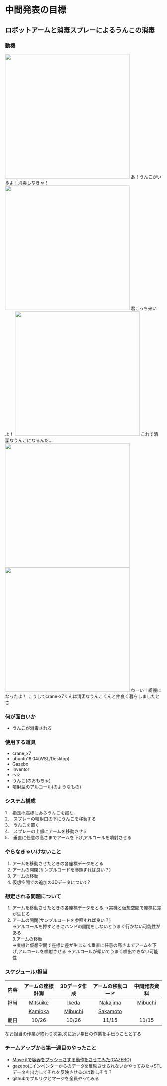 # 中間発表の目標

## ロボットアームと消毒スプレーによるうんこの消毒
### 動機
 <img src= "https://github.com/RobotDesign3-Team4-2020/interim_report/blob/master/picture1.png" width="400" >
 あ！うんこがいるよ！消毒しなきゃ！
 <img src= "https://github.com/RobotDesign3-Team4-2020/interim_report/blob/master/picture2.png" width="400" >
 君こっち来いよ！
 <img src= "https://github.com/RobotDesign3-Team4-2020/interim_report/blob/master/picture3.png" width="400" >
 これで清潔なうんこになるんだ…
 <img src= "https://github.com/RobotDesign3-Team4-2020/interim_report/blob/master/picture4.png" width="400" >
 <img src= "https://github.com/RobotDesign3-Team4-2020/interim_report/blob/master/picture5.png" width="400" >
 わーい！綺麗になったよ！
 こうしてcrane-x7くんは清潔なうんこくんと仲良く暮らしましたとさ
 
### 何が面白いか
- うんこが消毒される

### 使用する道具
- crane_x7
- ubuntu18.04(WSL/Desktop)
 - Gazebo
 - Inventor
 - rviz
- うんこ(のおもちゃ)
- 噴射型のアルコール(のようなもの)

### システム構成
1． 指定の座標にあるうんこを掴む  
2． スプレーの噴射口の下にうんこを移動する  
3． うんこを置く  
4． スプレーの上部にアームを移動させる  
5． 垂直に任意の高さまでアームを下げ,アルコールを噴射させる  

### やらなきゃいけないこと
1. アームを移動させたときの各座標データをとる 
2. アームの開閉(サンプルコードを参照すれば良い？)  
3. アームの移動  
4. 仮想空間での追加の3Dデータについて?

### 想定される問題について
1. アームを移動させたときの各座標データをとる 
 →実機と仮想空間で座標に差が生じる
2. アームの開閉(サンプルコードを参照すれば良い？)  
 →アルコールを押すときにハンドの開閉をしないとうまく行かない可能性がある  
3.アームの移動  
 →実機と仮想空間で座標に差が生じる
4.垂直に任意の高さまでアームを下げ,アルコールを噴射させる
 →アルコールが傾いてうまく噴出できない可能性

### スケジュール/担当
| 内容 | アームの座標計測 | 3Dデータ作成  | アームの移動コード | 中間発表資料 |
| :--: | :-------------: | :-----------: | :-------------: | :-------------: |
| 担当 | [Mitsuike](https://github.com/SomaMitsuike) | [Ikeda](https://github.com/ikeda-hitomi) | [Nakajima](https://github.com/Isamu-Nakajima) | [Mibuchi](http://github.com/mibuchiyuta) |
| 　　 | [Kamioka](https://github.com/rlove1023) | [Mibuchi](http://github.com/mibuchiyuta) | [Sakamoto](https://github.com/Sakamoto-Takaya) |
| 期日 | 10/26 | 10/26 | 11/15 | 11/15 |

なお担当の作業が終わり次第,次に近い期日の作業を手伝うこととする

### チームアップから第一週目のやったこと
- [Move itで容器をプッシュさする動作をさせてみた(GAZEBO)](https://www.youtube.com/watch?v=xksuRjdeR2U&feature=youtu.be)
- gazeboにインベンターからのデータを反映させられないかやってみた→STLデータを出力してそれを反映させるのは難しそう？
- githubでプルリクとマージを全員やってみる
